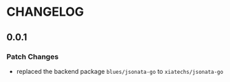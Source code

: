 # CHANGELOG

## 0.0.1

### Patch Changes

- replaced the backend package `blues/jsonata-go` to `xiatechs/jsonata-go`
